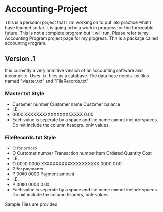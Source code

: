 # Accounting-Project
This is a persoanl project that I am working on to put into practice what I have learned so far.
It is going to be a work in progress for the forseeable future.
This is not a complete program but it will run. 
Please refer to my Accounting Program project page for my progress. 
This is a package called accountingProgram.

## Version .1
It is currently a very primitive version of an accounting software and incomplete.
Uses .txt files as a database.
The data base needs .txt files named "Master.txt" and "FileRecords.txt"

### Master.txt Style
- Customer number	   Customer name	     Customer balance
- I.E.
- 0000 XXXXXXXXXXXXXXXXXXXX	0.00
- Each value is seperate by a space and the name cannot include spaces. Do not include the column headers, only values.

### FileRecords.txt Style
- O for orders
- O	Customer number	Transaction number	Item Ordered	Quantity	Cost
- I.E.
- O 0000 0000 XXXXXXXXXXXXXXXXXXXX 0000 0.00
- P for payments
- P	0000	0000	Payment amount		
- I.E.
- P 0000 0000 0.00
- Each value is seperate by a space and the name cannot include spaces. Do not include the column headers, only values.

Sample Files are provided

